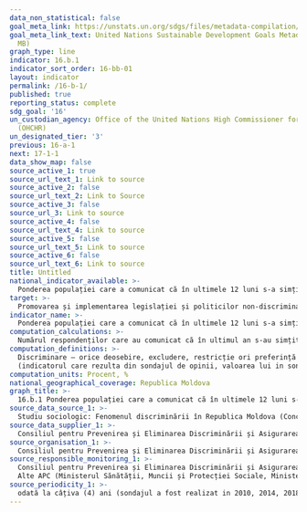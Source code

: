 ```yaml
---
data_non_statistical: false
goal_meta_link: https://unstats.un.org/sdgs/files/metadata-compilation/Metadata-Goal-10.pdf
goal_meta_link_text: United Nations Sustainable Development Goals Metadata (PDF 4.0
  MB)
graph_type: line
indicator: 16.b.1
indicator_sort_order: 16-bb-01
layout: indicator
permalink: /16-b-1/
published: true
reporting_status: complete
sdg_goal: '16'
un_custodian_agency: Office of the United Nations High Commissioner for Human Rights
  (OHCHR)
un_designated_tier: '3'
previous: 16-a-1
next: 17-1-1
data_show_map: false
source_active_1: true
source_url_text_1: Link to source
source_active_2: false
source_url_text_2: Link to Source
source_active_3: false
source_url_3: Link to source
source_active_4: false
source_url_text_4: Link to source
source_active_5: false
source_url_text_5: Link to source
source_active_6: false
source_url_text_6: Link to source
title: Untitled
national_indicator_available: >-
  Ponderea populației care a comunicat că în ultimele 12 luni s-a simțit  vreodată discriminată sau hărțuită în baza unui motiv interzis de dreptul internațional al drepturilor omului
target: >-
  Promovarea și implementarea legislației și politicilor non-discriminatorii pentru dezvoltare durabilă
indicator_name: >-
  Ponderea populației care a comunicat că în ultimele 12 luni s-a simțit  vreodată discriminată sau hărțuită în baza unui motiv interzis de dreptul internațional al drepturilor omului
computation_calculations: >-
  Numărul respondenților care au comunicat că în ultimul an s-au simțit vreodată că au fost tratați diferit/discriminați sau hărțuiți în baza unui motiv interzis de dreptul internațional al drepturilor omului, raportat la numărul total de respondenți participanți la sondaj *100
computation_definitions: >-
  Discriminare – orice deosebire, excludere, restricție ori preferință în drepturi și libertăți a persoanei sau a unui grup de persoane, precum și susținerea comportamentului discriminatoriu bazat pe criteriile reale, stipulate de prezenta lege sau pe criterii presupuse; Hărțuire – orice comportament nedorit care conduce la crearea unui mediu intimidant, ostil, degradant, umilitor sau ofensator, având drept scop sau efect lezarea demnității unei persoane pe baza criteriilor stipulate de  Legea cu privire la asigurarea egalității nr 121 din  25.05.2012 cu privire la asigurarea egalității.<br> 
  (indicatorul care rezulta din sondajul de opinii, valoarea lui in sondajele 2010 = 24%, 2014 = 19.5% , 2018 - 26%)
computation_units: Procent, %
national_geographical_coverage: Republica Moldova
graph_title: >-
  16.b.1 Ponderea populației care a comunicat că în ultimele 12 luni s-a simțit  vreodată discriminată sau hărțuită în baza unui motiv interzis de dreptul internațional al drepturilor omului
source_data_source_1: >-
  Studiu sociologic: Fenomenul discriminării în Republica Moldova (Concept discutat cu  Consiliul pentru prevenirea și eliminarea discriminării și asigurarea egalității (CPEDAE)
source_data_supplier_1: >-
  Consiliul pentru Prevenirea și Eliminarea Discriminării și Asigurarea Egalității
source_organisation_1: >-
  Consiliul pentru Prevenirea și Eliminarea Discriminării și Asigurarea Egalității
source_responsible_monitoring_1: >-
  Consiliul pentru Prevenirea și Eliminarea Discriminării și Asigurarea Egalității<br> 
  Alte APC (Ministerul Sănătății, Muncii și Protecției Sociale, Ministerul Afacerilor Interne, Ministerul Justiției)
source_periodicity_1: >-
  odată la câțiva (4) ani (sondajul a fost realizat in 2010, 2014, 2018)
---
```

